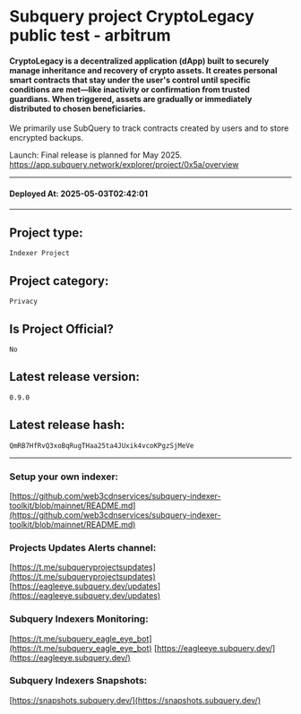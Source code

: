 # Subquery project CryptoLegacy public test - arbitrum
####  CryptoLegacy is a decentralized application (dApp) built to securely manage inheritance and recovery of crypto assets. It creates personal smart contracts that stay under the user's control until specific conditions are met—like inactivity or confirmation from trusted guardians. When triggered, assets are gradually or immediately distributed to chosen beneficiaries.

We primarily use SubQuery to track contracts created by users and to store encrypted backups.

Launch: Final release is planned for May 2025​.
https://app.subquery.network/explorer/project/0x5a/overview
____
#### Deployed At: 2025-05-03T02:42:01
____

## Project type:
`Indexer Project`

## Project category:
`Privacy`

## Is Project Official?
`No`

## Latest release version:
`0.9.0`

## Latest release hash:
`QmRB7HfRvQ3xoBqRugTHaa25ta4JUxik4vcoKPgzSjMeVe`



___
### Setup your own indexer:

[https://github.com/web3cdnservices/subquery-indexer-toolkit/blob/mainnet/README.md](https://github.com/web3cdnservices/subquery-indexer-toolkit/blob/mainnet/README.md)

### Projects Updates Alerts channel:

[https://t.me/subqueryprojectsupdates](https://t.me/subqueryprojectsupdates) [https://eagleeye.subquery.dev/updates](https://eagleeye.subquery.dev/updates)

### Subquery Indexers Monitoring:

[https://t.me/subquery_eagle_eye_bot](https://t.me/subquery_eagle_eye_bot) [https://eagleeye.subquery.dev/](https://eagleeye.subquery.dev/)


### Subquery Indexers Snapshots:

[https://snapshots.subquery.dev/](https://snapshots.subquery.dev/)
